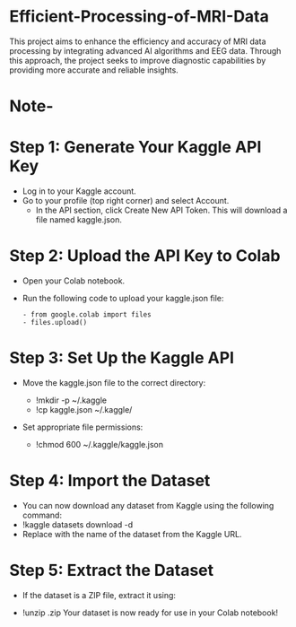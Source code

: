 # Efficient-Processing-of-MRI-Data
This project aims to enhance the efficiency and accuracy of MRI data processing by integrating advanced AI algorithms and EEG data. Through this approach, the project seeks to improve diagnostic capabilities by providing more accurate and reliable insights.

# Note- 
# Step 1: Generate Your Kaggle API Key
- Log in to your Kaggle account.
- Go to your profile (top right corner) and select Account.
     - In the API section, click Create New API Token. This will download a file named kaggle.json.

# Step 2: Upload the API Key to Colab
- Open your Colab notebook.

- Run the following code to upload your kaggle.json file:

      - from google.colab import files
      - files.upload()
  
# Step 3: Set Up the Kaggle API
- Move the kaggle.json file to the correct directory:
    - !mkdir -p ~/.kaggle
    - !cp kaggle.json ~/.kaggle/

- Set appropriate file permissions:
    - !chmod 600 ~/.kaggle/kaggle.json
      
# Step 4: Import the Dataset
- You can now download any dataset from Kaggle using the following command:
- !kaggle datasets download -d <dataset-name>
- Replace <dataset-name> with the name of the dataset from the Kaggle URL.

# Step 5: Extract the Dataset
 - If the dataset is a ZIP file, extract it using:
   
- !unzip <dataset-name>.zip
Your dataset is now ready for use in your Colab notebook!


